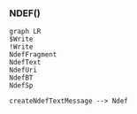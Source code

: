 




### NDEF()
``` mermaid
graph LR
$Write
!Write
NdefFragment
NdefText
NdefUri
NdefBT
NdefSp

createNdefTextMessage --> Ndef
```
```kotlin

```
<!--stackedit_data:
eyJoaXN0b3J5IjpbMTc0MzI0NjQ5LC04Mjg1NTYzM119
-->